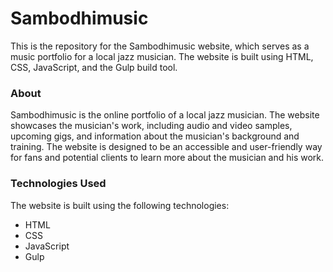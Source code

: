 # Sambodhimusic
This is the repository for the Sambodhimusic website, which serves as a music portfolio for a local jazz musician. The website is built using HTML, CSS, JavaScript, and the Gulp build tool.

### About
Sambodhimusic is the online portfolio of a local jazz musician. The website showcases the musician's work, including audio and video samples, upcoming gigs, and information about the musician's background and training. The website is designed to be an accessible and user-friendly way for fans and potential clients to learn more about the musician and his work.

### Technologies Used
The website is built using the following technologies:
- HTML
- CSS
- JavaScript
- Gulp

